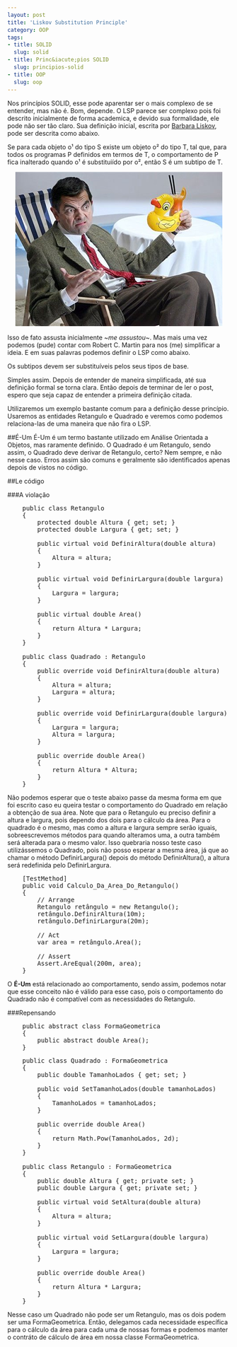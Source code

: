 ```yaml
--- 
layout: post
title: 'Liskov Substitution Principle'
category: OOP
tags: 
- title: SOLID
  slug: solid
- title: Princ&iacute;pios SOLID
  slug: principios-solid  
- title: OOP
  slug: oop
---
```

Nos princípios SOLID, esse pode aparentar ser o mais complexo de se entender, mas não é. Bom, depende.
O LSP parece ser complexo pois foi descrito inicialmente de forma academica, e devido sua formalidade, ele pode não ser tão claro.
Sua definição inicial, escrita por [Barbara Liskov][Barbara_Liskov], pode ser descrita como abaixo.
<p class="quote">
	Se para cada objeto o&sup1; do tipo S existe um objeto o&sup2; do tipo T, tal que, para todos os programas P definidos em termos de T, 
	o comportamento de P fica inalterado quando o&sup1; é substituiído por o&sup2;, então S é um subtipo de T.
</p>


<center>
	<img title="Mr. Bean" src="/images/wtf_bean.jpg" class="post_img"/>
</center>


Isso de fato assusta inicialmente ~*me assustou*~. Mas mais uma vez podemos (pude) contar com Robert C. Martin para nos (me) simplificar a ideia. E em suas palavras podemos definir o LSP como abaixo.
<p class="quote">
	Os subtipos devem ser substituíveis pelos seus tipos de base.
</p>
Simples assim. Depois de entender de maneira simplificada, até sua definição formal se torna clara. Então depois de terminar de ler o post, espero que seja capaz de entender a primeira definição citada.


Utilizaremos um exemplo bastante comum para a definição desse princípio. Usaremos as entidades Retangulo e Quadrado e veremos como podemos relaciona-las de uma maneira que não fira o LSP.

##É-Um
É-Um é um termo bastante utilizado em Análise Orientada a Objetos, mas raramente definido. O Quadrado é um Retangulo, sendo assim, o Quadrado deve derivar de Retangulo, certo?
Nem sempre, e não nesse caso. Erros assim são comuns e geralmente são identificados apenas depois de vistos no código.

##Le código

###A violação
<pre name="code" class="c-sharp">
	public class Retangulo
    {
        protected double Altura { get; set; }
        protected double Largura { get; set; }

        public virtual void DefinirAltura(double altura)
        {
            Altura = altura;
        }

        public virtual void DefinirLargura(double largura)
        {
            Largura = largura;
        }

        public virtual double Area()
        {
            return Altura * Largura;
        }
    }
	
	public class Quadrado : Retangulo
    {
        public override void DefinirAltura(double altura)
        {
            Altura = altura;
            Largura = altura;
        }

        public override void DefinirLargura(double largura)
        {
            Largura = largura;
            Altura = largura;
        }

        public override double Area()
        {
            return Altura * Altura;
        }
    }
</pre>

Não podemos esperar que o teste abaixo passe da mesma forma em que foi escrito caso eu queira testar o comportamento do Quadrado em relação a obtenção de sua área.
Note que para o Retangulo eu preciso definir a altura e largura, pois dependo dos dois para o cálculo da área. Para o quadrado é o mesmo, mas como a altura e largura sempre serão iguais, sobreescrevemos métodos para quando alteramos uma, a outra também será alterada para o mesmo valor.
Isso quebraria nosso teste caso utilizássemos o Quadrado, pois não posso esperar a mesma área, já que ao chamar o método DefinirLargura() depois do método DefinirAltura(), a altura será redefinida pelo DefinirLargura.

<pre name="code" class="c-sharp">
	[TestMethod]
    public void Calculo_Da_Area_Do_Retangulo()
    {
        // Arrange
        Retangulo retângulo = new Retangulo();            
		retângulo.DefinirAltura(10m);
        retângulo.DefinirLargura(20m);
		
        // Act
        var area = retângulo.Area();

        // Assert
        Assert.AreEqual(200m, area);
    }
</pre>

O <strong>É-Um</strong> está relacionado ao comportamento, sendo assim, podemos notar que esse conceito não é válido para esse caso, pois o comportamento do Quadrado não é compatível com as necessidades do Retangulo.

###Repensando
<pre name="code" class="c-sharp">
	public abstract class FormaGeometrica
    {
        public abstract double Area();
    }
</pre>

<pre name="code" class="c-sharp">
	public class Quadrado : FormaGeometrica
    {
        public double TamanhoLados { get; set; }

        public void SetTamanhoLados(double tamanhoLados)
        {
            TamanhoLados = tamanhoLados;
        }

        public override double Area()
        {
            return Math.Pow(TamanhoLados, 2d);
        }
    }
	
	public class Retangulo : FormaGeometrica
    {
        public double Altura { get; private set; }
        public double Largura { get; private set; }

        public virtual void SetAltura(double altura)
        {
            Altura = altura;
        }

        public virtual void SetLargura(double largura)
        {
            Largura = largura;
        }

        public override double Area()
        {
            return Altura * Largura;
        }
    }
</pre>

Nesse caso um Quadrado não pode ser um Retangulo, mas os dois podem ser uma FormaGeometrica. Então, delegamos cada necessidade específica para o cálculo da área para cada uma de nossas formas e podemos manter o contráto de cálculo de área em nossa classe FormaGeometrica.

[Barbara_Liskov]:http://en.wikipedia.org/wiki/Barbara_Liskov